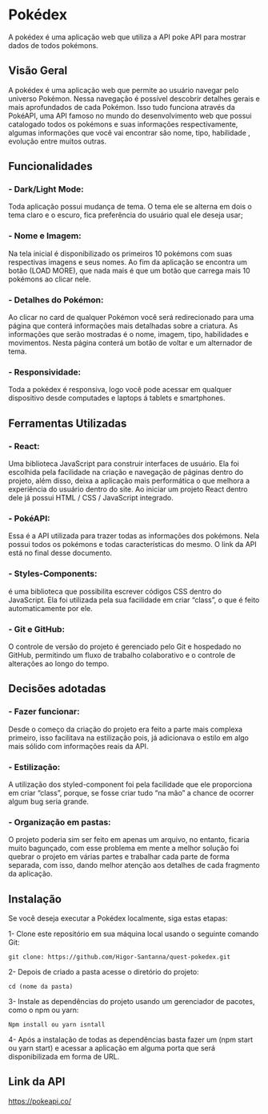 # Pokédex

A pokédex é uma aplicação web que utiliza a API poke API para mostrar dados de todos pokémons.


## Visão Geral

A pokédex é uma aplicação web que permite ao usuário navegar pelo universo Pokémon. Nessa navegação é possível descobrir detalhes gerais e mais aprofundados de cada Pokémon. Isso tudo funciona através da PokéAPI, uma API famoso no mundo do desenvolvimento web que possui catalogado todos os pokémons e suas informações respectivamente, algumas informações que você vai encontrar são nome, tipo, habilidade , evolução entre muitos outras.


## Funcionalidades

### - Dark/Light Mode:  
Toda aplicação possui mudança de tema. O tema ele se alterna em dois o tema claro e o escuro, fica preferência do usuário qual ele deseja usar;

### - Nome e Imagem: 
Na tela inicial é disponibilizado os primeiros 10 pokémons com suas respectivas imagens e seus nomes. Ao fim da aplicação se encontra um botão (LOAD MORE), que nada mais é que um botão que carrega mais 10 pokémons ao clicar nele.

### - Detalhes do Pokémon: 
Ao clicar no card de qualquer Pokémon você será redirecionado para uma página que conterá informações mais detalhadas sobre a criatura. As informações que serão mostradas é o nome, imagem, tipo, habilidades e movimentos. Nesta página conterá um botão de voltar e um alternador de tema.

### - Responsividade: 
Toda a pokédex é responsiva, logo você pode acessar em qualquer dispositivo desde computades e laptops á tablets e smartphones.


## Ferramentas Utilizadas

### - React: 
Uma biblioteca JavaScript para construir interfaces de usuário. Ela foi escolhida pela facilidade na criação e navegação de páginas dentro do projeto, além disso, deixa a aplicação mais performática o que melhora a experiência do usuário dentro do site. Ao iniciar um projeto React dentro dele já possui HTML / CSS / JavaScript integrado.

### - PokéAPI: 
Essa é a API utilizada para trazer todas as informações dos pokémons. Nela possui todos os pokémons e todas características do mesmo. O link da API está no final desse documento.

### - Styles-Components: 
é uma biblioteca que possibilita escrever códigos CSS dentro do JavaScript. Ela foi utilizada pela sua facilidade em criar “class”, o que é feito automaticamente por ele.

### - Git e GitHub: 
O controle de versão do projeto é gerenciado pelo Git e hospedado no GitHub, permitindo um fluxo de trabalho colaborativo e o controle de alterações ao longo do tempo.


## Decisões adotadas

### - Fazer funcionar: 
Desde o começo da criação do projeto era feito a parte mais complexa primeiro, isso facilitava na estilização pois, já adicionava o estilo em algo mais sólido com informações reais da API.

### - Estilização: 
A utilização dos styled-component foi pela facilidade que ele proporciona em criar “class”, porque, se fosse criar tudo “na mão” a chance de ocorrer algum bug seria grande.

### - Organização em pastas: 
O projeto poderia sim ser feito em apenas um arquivo, no entanto, ficaria muito bagunçado, com esse problema em mente a melhor solução foi quebrar o projeto em várias partes e trabalhar cada parte de forma separada, com isso, dando melhor atenção aos detalhes de cada fragmento da aplicação.


## Instalação

Se você deseja executar a Pokédex localmente, siga estas etapas:

1-	Clone este repositório em sua máquina local usando o seguinte comando Git:

    git clone: https://github.com/Higor-Santanna/quest-pokedex.git


2-	Depois de criado a pasta acesse o diretório do projeto:

    cd (nome da pasta)


3-	Instale as dependências do projeto usando um gerenciador de pacotes, como o npm ou yarn:

	Npm install ou yarn isntall

4-	Após a instalação de todas as dependências basta fazer um (npm start ou yarn start) e acessar a aplicação em alguma porta que será disponibilizada em forma de URL.

## Link da API

https://pokeapi.co/ 